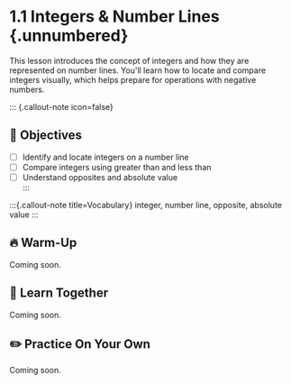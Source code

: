 # 1.1 Integers & Number Lines {.unnumbered}

This lesson introduces the concept of integers and how they are represented on number lines. You'll learn how to locate and compare integers visually, which helps prepare for operations with negative numbers.

::: {.callout-note icon=false}
## 🎯 Objectives
- [ ] Identify and locate integers on a number line  
- [ ] Compare integers using greater than and less than  
- [ ] Understand opposites and absolute value  
:::

:::{.callout-note title=Vocabulary}
integer, number line, opposite, absolute value
:::

## 🔥 Warm-Up 

Coming soon.

## 🧠 Learn Together

Coming soon.

## ✏️ Practice On Your Own

Coming soon.